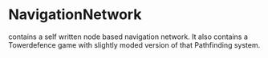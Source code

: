 # NavigationNetwork 
  contains a self written node based navigation network. 
 It also contains a Towerdefence game with slightly moded version of that Pathfinding system.
